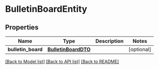 # BulletinBoardEntity

## Properties
Name | Type | Description | Notes
------------ | ------------- | ------------- | -------------
**bulletin_board** | [**BulletinBoardDTO**](BulletinBoardDTO.md) |  | [optional] 

[[Back to Model list]](../README.md#documentation-for-models) [[Back to API list]](../README.md#documentation-for-api-endpoints) [[Back to README]](../README.md)


